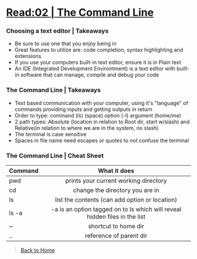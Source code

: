 # [Read:02 \| The Command Line](https://ryanstutorials.net/linuxtutorial/commandline.php)


### Choosing a text editor | Takeaways
- Be sure to use one that you enjoy being in
- Great features to utilize are: code completion, syntax highlighting and extensions
- If you use your computers built-in text editor, ensure it is in Plain text
- An IDE (Integrated Development Environtment) is a text editor with built-in software that can manage, compile and debug your code

### The Command Line | Takeaways
- Text based communication with your computer, using it's "language" of commands providing inputs and getting outputs in return
- Order to type: command (ls) (space) option (-l) argument (home/me)
- 2 path types: Absolute (location in relation to Root dir, start w/slash) and Relative(in relation to where we are in the system, no slash)
- The terminal is case sensitive
- Spaces in file name need escapes or quotes to not confuse the terminal 

### The Command Line | Cheat Sheet
| Command | What it does                                                                 |
| ------- |:----------------------------------------------------------------------------:|
| pwd     | prints your current working directory                                        |
| cd      | change the directory you are in                                              |
| ls      | list the contents (can add option or location)                               |
| ls -a   | -a is an option tagged on to ls which will reveal hidden files in the list   |
| ~       | shortcut to home dir                                                         |
| ..      | reference of parent dir                                                      |


> [Back to Home](README.md)
